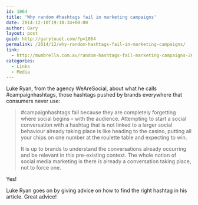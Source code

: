 ```yaml
---
id: 1064
title: 'Why random #hashtags fail in marketing campaigns'
date: 2014-12-10T19:18:34+00:00
author: Gary
layout: post
guid: http://garytouet.com/?p=1064
permalink: /2014/12/why-random-hashtags-fail-in-marketing-campaigns/
link:
  - http://mumbrella.com.au/random-hashtags-fail-marketing-campaigns-265912
categories:
  - Links
  - Media
---
```


Luke Ryan, from the agency WeAreSocial, about what he calls #campaignhashtags, those hashtags pushed by brands everywhere that consumers never use:
<blockquote>#campaignhashtags fail because they are completely forgetting where social begins – with the audience. Attempting to start a social conversation with a hashtag that is not linked to a larger social behaviour already taking place is like heading to the casino, putting all your chips on one number at the roulette table and expecting to win.

It is up to brands to understand the conversations already occurring and be relevant in this pre-existing context. The whole notion of social media marketing is there is already a conversation taking place, not to force one.</blockquote>

Yes!

Luke Ryan goes on by giving advice on how to find the right hashtag in his article. Great advice!
